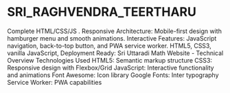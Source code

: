 # SRI_RAGHVENDRA_TEERTHARU
 Complete HTML/CSS/JS . Responsive Architecture: Mobile-first design with hamburger menu and smooth animations. Interactive Features: JavaScript navigation, back-to-top button, and PWA service worker. HTML5, CSS3, vanilla JavaScript,  Deployment Ready:
Sri Uttaradi Math Website - Technical Overview
Technologies Used
HTML5: Semantic markup structure
CSS3: Responsive design with Flexbox/Grid
JavaScript: Interactive functionality and animations
Font Awesome: Icon library
Google Fonts: Inter typography
Service Worker: PWA capabilities


  
